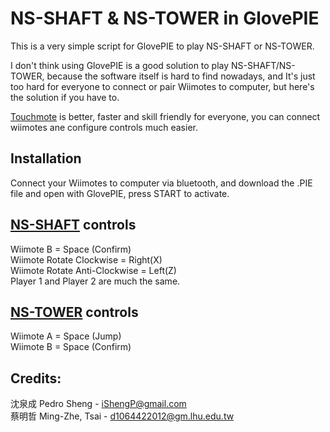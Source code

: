 # NS-SHAFT & NS-TOWER in GlovePIE

This is a very simple script for GlovePIE to play NS-SHAFT or NS-TOWER.  

I don't think using GlovePIE is a good solution to play NS-SHAFT/NS-TOWER, because the software itself is hard to find nowadays, and It's just too hard for everyone to connect or pair Wiimotes to computer, but here's the solution if you have to.  

[Touchmote](http://touchmote.net/) is better, faster and skill friendly for everyone, you can connect wiimotes ane configure controls much easier.

## Installation

Connect your Wiimotes to computer via bluetooth, and download the .PIE file and open with GlovePIE, press START to activate.

## [NS-SHAFT](https://www.nagi-p.com/v1/nssh.html) controls

Wiimote B = Space (Confirm)  
Wiimote Rotate Clockwise = Right(X)  
Wiimote Rotate Anti-Clockwise = Left(Z)  
Player 1 and Player 2 are much the same.  

## [NS-TOWER](https://www.nagi-p.com/v1/nstw.html) controls

Wiimote A = Space (Jump)  
Wiimote B = Space (Confirm)  

## Credits:
沈泉成 Pedro Sheng - iShengP@gmail.com  
蔡明哲 Ming-Zhe, Tsai - d1064422012@gm.lhu.edu.tw  
